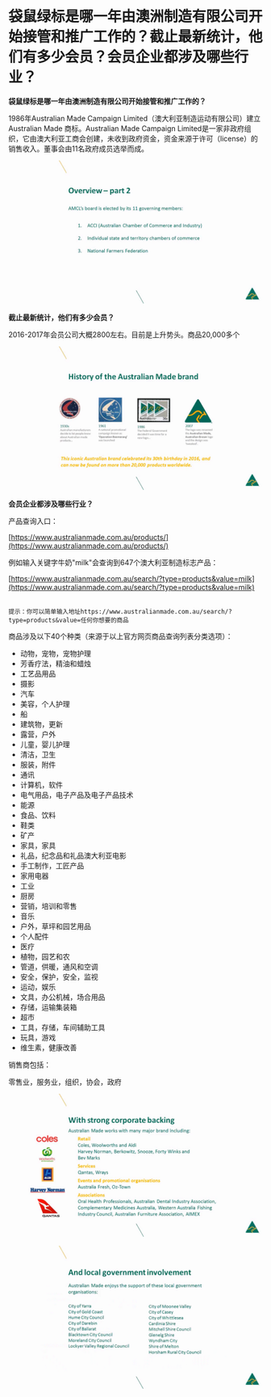 # 袋鼠绿标是哪一年由澳洲制造有限公司开始接管和推广工作的？截止最新统计，他们有多少会员？会员企业都涉及哪些行业？

**袋鼠绿标是哪一年由澳洲制造有限公司开始接管和推广工作的？**

1986年Australian Made Campaign Limited（澳大利亚制造运动有限公司）建立Australian Made 商标。Australian Made Campaign Limited是一家非政府组织，它由澳大利亚工商会创建，未收到政府资金，资金来源于许可（license）的销售收入。董事会由11名政府成员选举而成。

![alt text][logo0]

[logo0]: 澳大利亚made董事会的选举.png "Logo Title Text 2"

**截止最新统计，他们有多少会员？**

2016-2017年会员公司大概2800左右。目前是上升势头。商品20,000多个

![alt text][logo1]

[logo1]: 商品统计.png "Logo Title Text 2"

**会员企业都涉及哪些行业？**

产品查询入口：

[https://www.australianmade.com.au/products/](https://www.australianmade.com.au/products/)

例如输入关键字牛奶"milk"会查询到647个澳大利亚制造标志产品：

[https://www.australianmade.com.au/search/?type=products&value=milk](https://www.australianmade.com.au/search/?type=products&value=milk)


```

提示：你可以简单输入地址https://www.australianmade.com.au/search/?type=products&value=任何你想要的商品

```

商品涉及以下40个种类（来源于以上官方网页商品查询列表分类选项）：

- 动物，宠物，宠物护理
- 芳香疗法，精油和蜡烛
- 工艺品用品
- 摄影
- 汽车
- 美容，个人护理
- 船
- 建筑物，更新
- 露营，户外
- 儿童，婴儿护理
- 清洁，卫生
- 服装，附件
- 通讯
- 计算机，软件
- 电气用品，电子产品及电子产品技术
- 能源
- 食品、饮料
- 鞋类
- 矿产
- 家具，家具
- 礼品，纪念品和礼品澳大利亚电影
- 手工制作，工匠产品
- 家用电器
- 工业
- 厨房
- 营销，培训和零售
- 音乐
- 户外，草坪和园艺用品
- 个人配件
- 医疗
- 植物，园艺和农
- 管道，供暖，通风和空调
- 安全，保护，安全，监视
- 运动，娱乐
- 文具，办公机械，场合用品
- 存储，运输集装箱
- 超市
- 工具，存储，车间辅助工具
- 玩具，游戏
- 维生素，健康改善


销售商包括：

零售业，服务业，组织，协会，政府

![alt text][logo2]

[logo2]: parter行业.png "Logo Title Text 2"

![alt text][logo3]

[logo3]: parter本地政府.png "Logo Title Text 2"
